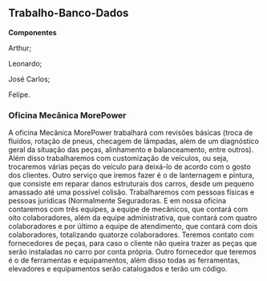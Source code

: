## Trabalho-Banco-Dados

**Componentes**

Arthur; 

Leonardo; 

José Carlos;

Felipe.

### Oficina Mecânica MorePower 

A oficina Mecânica MorePower trabalhará com revisões básicas (troca de fluídos, rotação de pneus, checagem de lâmpadas, além de um diagnóstico geral da situação das peças, alinhamento e balanceamento, entre outros). Além disso trabalharemos com customização de veículos, ou seja, trocaremos várias peças do veículo para deixá-lo de acordo com o gosto dos clientes. Outro serviço que iremos fazer é o de lanternagem e pintura, que consiste em reparar danos estruturais dos carros, desde um pequeno amassado até uma possível colisão.
	Trabalharemos com pessoas físicas e pessoas jurídicas (Normalmente Seguradoras. E em nossa oficina contaremos com três equipes, a equipe de mecânicos, que contará com oito colaboradores, além da equipe administrativa, que contará com quatro colaboradores e por último a equipe de atendimento, que contará com dois colaboradores, totalizando quatorze colaboradores.
	Teremos contato com fornecedores de peças, para caso o cliente não queira trazer as peças que serão instaladas no carro por conta própria. Outro fornecedor que teremos é o de ferramentas e equipamentos, além disso todas as ferramentas, elevadores e equipamentos serão catalogados e terão um código.

